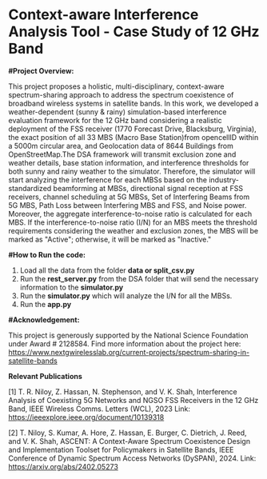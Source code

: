 # Context-aware Interference Analysis Tool - Case Study of 12 GHz Band

**#Project Overview:**

This project proposes a holistic, multi-disciplinary, context-aware spectrum-sharing approach to address the spectrum coexistence of broadband wireless systems in satellite bands. In this work, we developed a weather-dependent (sunny & rainy) simulation-based interference evaluation framework for the 12 GHz band considering a realistic deployment of the FSS receiver (1770 Forecast Drive, Blacksburg, Virginia), the exact position of all 33 MBS (Macro Base Station)from opencellID within a 5000m circular area, and Geolocation data of 8644 Buildings from OpenStreetMap.The DSA framework will transmit exclusion zone and weather details, base station information, and interference thresholds for both sunny and rainy weather to the simulator. Therefore, the simulator will start analyzing the interference for each MBSs based on the industry-standardized beamforming at MBSs, directional signal reception at FSS receivers, channel scheduling at 5G MBSs, Set of Interfering Beams from 5G MBS, Path Loss between Interfering MBS and FSS, and Noise power. Moreover, the aggregate interference-to-noise ratio is calculated for each MBS. If the interference-to-noise ratio (I/N) for an MBS  meets the threshold requirements considering the weather and exclusion zones, the MBS will be marked as "Active"; otherwise, it will be marked as "Inactive."  

**#How to Run the code:**

  1. Load all the data from the folder **data or split_csv.py**
  2. Run the **rest_server.py** from the DSA folder that will send the necessary information to the **simulator.py**
  3. Run the **simulator.py** which will analyze the I/N for all the MBSs.
  4. Run the **app.py**



**#Acknowledgement:**

This project is generously supported by the National Science Foundation under Award # 2128584. Find more information about the project here: https://www.nextgwirelesslab.org/current-projects/spectrum-sharing-in-satellite-bands

**Relevant Publications**

 [1] T. R. Niloy, Z. Hassan, N. Stephenson, and V. K. Shah, Interference Analysis of Coexisting 5G Networks and NGSO FSS Receivers in the 12 GHz Band, IEEE Wireless Comms. Letters (WCL), 2023 Link: https://ieeexplore.ieee.org/document/10139318 
 
 [2] T. Niloy, S. Kumar, A. Hore, Z. Hassan, E. Burger, C. Dietrich, J. Reed, and V. K. Shah, ASCENT: A Context-Aware Spectrum Coexistence Design and 
Implementation Toolset for Policymakers in Satellite Bands, IEEE Conference of Dynamic Spectrum Access Networks (DySPAN), 2024. Link: https://arxiv.org/abs/2402.05273
